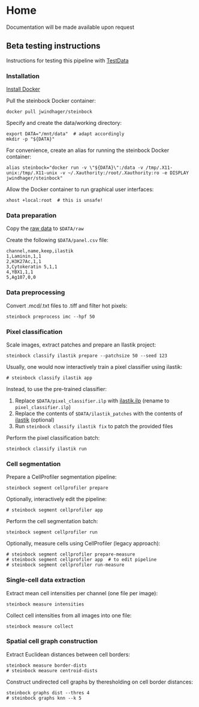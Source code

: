 # Home

Documentation will be made available upon request


## Beta testing instructions

Instructions for testing this pipeline with [TestData](https://github.com/BodenmillerGroup/TestData)

### Installation

[Install Docker](https://docs.docker.com/get-docker/)

Pull the steinbock Docker container:

    docker pull jwindhager/steinbock

Specify and create the data/working directory:

    export DATA="/mnt/data"  # adapt accordingly
    mkdir -p "${DATA}"

For convenience, create an alias for running the steinbock Docker container:

    alias steinbock="docker run -v \"${DATA}\":/data -v /tmp/.X11-unix:/tmp/.X11-unix -v ~/.Xauthority:/root/.Xauthority:ro -e DISPLAY jwindhager/steinbock"

Allow the Docker container to run graphical user interfaces:

    xhost +local:root  # this is unsafe!

### Data preparation

Copy the [raw data](https://github.com/BodenmillerGroup/TestData/tree/main/datasets/210308_ImcTestData/raw) to `$DATA/raw`

Create the following `$DATA/panel.csv` file:

    channel,name,keep,ilastik
    1,Laminin,1,1
    2,H3K27Ac,1,1
    3,Cytokeratin 5,1,1
    4,YBX1,1,1
    5,Ag107,0,0

### Data preprocessing

Convert .mcd/.txt files to .tiff and filter hot pixels:

    steinbock preprocess imc --hpf 50

### Pixel classification

Scale images, extract patches and prepare an Ilastik project:

    steinbock classify ilastik prepare --patchsize 50 --seed 123

Usually, one would now interactively train a pixel classifier using ilastik:

    # steinbock classify ilastik app

Instead, to use the pre-trained classifier:
  1. Replace `$DATA/pixel_classifier.ilp` with [ilastik.ilp](https://github.com/BodenmillerGroup/TestData/blob/main/datasets/210308_ImcTestData/ilastik.ilp) (rename to `pixel_classifier.ilp`)
  2. Replace the contents of `$DATA/ilastik_patches` with the contents of [ilastik](https://github.com/BodenmillerGroup/TestData/tree/main/datasets/210308_ImcTestData/analysis/ilastik) (optional)
  3. Run `steinbock classify ilastik fix` to patch the provided files

Perform the pixel classification batch:

    steinbock classify ilastik run

### Cell segmentation

Prepare a CellProfiler segmentation pipeline:

    steinbock segment cellprofiler prepare

Optionally, interactively edit the pipeline:

    # steinbock segment cellprofiler app

Perform the cell segmentation batch:

    steinbock segment cellprofiler run

Optionally, measure cells using CellProfiler (legacy approach):

    # steinbock segment cellprofiler prepare-measure
    # steinbock segment cellprofiler app  # to edit pipeline
    # steinbock segment cellprofiler run-measure

### Single-cell data extraction

Extract mean cell intensities per channel (one file per image):

    steinbock measure intensities

Collect cell intensities from all images into one file:

    steinbock measure collect

### Spatial cell graph construction

Extract Euclidean distances between cell borders:

    steinbock measure border-dists
    # steinbock measure centroid-dists

Construct undirected cell graphs by theresholding on cell border distances:

    steinbock graphs dist --thres 4
    # steinbock graphs knn --k 5
